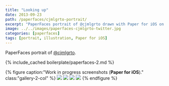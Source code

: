 ```yaml
---
title: "Looking up"
date: 2013-09-23
path: /paperfaces/cjmlgrto-portrait/
excerpt: "PaperFaces portrait of @cjmlgrto drawn with Paper for iOS on an iPad."
image: ../../images/paperfaces-cjmlgrto-twitter.jpg
categories: [paperfaces]
tags: [portrait, illustration, Paper for iOS]
---
```


PaperFaces portrait of <a href="https://twitter.com/cjmlgrto">@cjmlgrto</a>.

{% include_cached boilerplate/paperfaces-2.md %}

{% figure caption:"Work in progress screenshots (**Paper for iOS**)." class:"gallery-2-col" %}
[![](../../images/paperfaces-cjmlgrto-process-1-600.jpg)](../../images/paperfaces-cjmlgrto-process-1-lg.jpg)
[![](../../images/paperfaces-cjmlgrto-process-2-600.jpg)](../../images/paperfaces-cjmlgrto-process-2-lg.jpg)
[![](../../images/paperfaces-cjmlgrto-process-3-600.jpg)](../../images/paperfaces-cjmlgrto-process-3-lg.jpg)
[![](../../images/paperfaces-cjmlgrto-process-4-600.jpg)](../../images/paperfaces-cjmlgrto-process-4-lg.jpg)
{% endfigure %}
